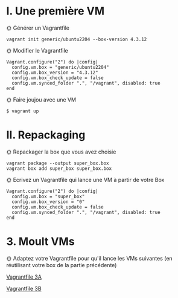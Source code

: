 # I. Une première VM

🌞 Générer un Vagrantfile
```
vagrant init generic/ubuntu2204 --box-version 4.3.12
```
🌞 Modifier le Vagrantfile
```
Vagrant.configure("2") do |config|
  config.vm.box = "generic/ubuntu2204"
  config.vm.box_version = "4.3.12"
  config.vm.box_check_update = false 
  config.vm.synced_folder ".", "/vagrant", disabled: true
end
```
🌞 Faire joujou avec une VM
```
$ vagrant up
```


# II. Repackaging

🌞 Repackager la box que vous avez choisie
```
vagrant package --output super_box.box
vagrant box add super_box super_box.box
```

🌞 Ecrivez un Vagrantfile qui lance une VM à partir de votre Box
```
Vagrant.configure("2") do |config|
  config.vm.box = "super_box"
  config.vm.box_version = "0"
  config.vm.box_check_update = false 
  config.vm.synced_folder ".", "/vagrant", disabled: true
end
```

# 3. Moult VMs

🌞 Adaptez votre Vagrantfile pour qu'il lance les VMs suivantes (en réutilisant votre box de la partie précédente)

[ Vagrantfile 3A](/TP%20B2/TP%20linux/TP3/partie1/Vagrantfile-3A)

[ Vagrantfile 3B](/TP%20B2/TP%20linux/TP3/partie2/Vagrantfile-3B)
